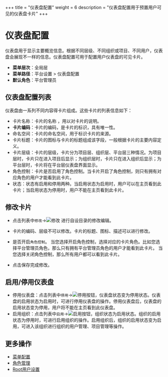 +++
title = "仪表盘配置"
weight = 6
description = "仪表盘配置用于预置用户可见的仪表盘卡片"
+++

# 仪表盘配置

仪表盘用于显示主要概览信息。根据不同层级、不同组织或项目、不同用户，仪表盘会展现不一样的信息。仪表盘配置可用于配置用户仪表盘的可见卡片。

- **菜单层次**：全局层
- **菜单路径**：平台设置 > 仪表盘配置
- **默认角色**：平台管理员

## 仪表盘配置列表

仪表盘由一系列不同内容得卡片组成。这些卡片的列表信息如下：

- 卡片名称：卡片的名称 ，用以对卡片的说明。
- **卡片编码**：卡片的编码，是卡片的标识，具有唯一性。
- 命名空间：卡片的命名空间，用于标识卡片的来源。
- 卡片标题：卡片的图标与卡片的标题组成该字段，一般根据卡片的主要内容定义。
- 卡片层级：卡片的层级，卡片分为项目层、组织层、平台层三种情况。为项目层时，卡片只在进入项目后显示；为组织层时，卡片只在进入组织后显示；为平台层时，卡片将在平台层仪表盘界面显示。
- 角色控制：卡片是否启用了角色控制。当卡片开启了角色控制，则只有拥有对应角色的用户才能看到此卡片。
- 状态：状态有启用和停用两种。当启用状态为启用时，用户可以在主页看到此卡片；当启用状态为停用时，用户不能在主页看到此卡片。

## 修改卡片

- 点击列表中`修改`→![修改](/docs/user-guide/system-configuration/platform/image/update.png) 进行自设目录的修改编辑。

- 卡片的编码、层级不可以修改。卡片的标题、图标、描述可以进行修改。

- 是否开启`角色控制`。
当您选择开启角色控制，选择对应的卡片角色。比如您选择平台管理员角色，那么只有拥有平台管理员角色的用户才能看到此卡片。
当您选择关闭角色控制，那么所有用户都可以看到此卡片。

- 点击保存完成修改。

## 启用/停用仪表盘

- 停用仪表盘：点击列表中`停用`→![停用按钮](/docs/user-guide/system-configuration/platform/image/stop_button.png)，仪表盘状态变为停用状态。仪表盘的启用状态为启用时，可进行停用仪表盘的操作。停用仪表盘后，仪表盘的启用状态变为停用，用户将不能在主页看到此仪表盘。
- 启用组织：点击列表中`启用`→![启用按钮](/docs/user-guide/system-configuration/platform/image/start_button.png)，组织状态为启用状态。组织的启用状态为停用时，可进行启用组织的操作。启用组织后，组织的启用状态变为启用，可进入该组织进行组织的用户管理、项目管理等操作。

## 更多操作
- [菜单配置](../menu_configuration)
- [角色管理](../role)
- [Root用户设置](../rootuser)
